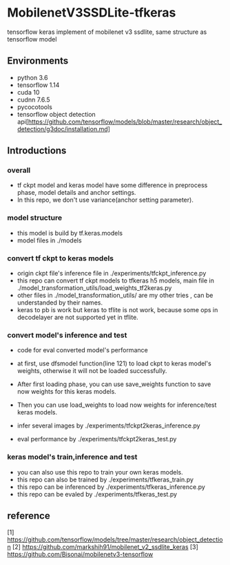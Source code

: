 # MobilenetV3SSDLite-tfkeras
tensorflow keras implement of mobilenet v3 ssdlite, same structure as tensorflow model

##  Environments
+ python 3.6
+ tensorflow 1.14
+ cuda 10
+ cudnn 7.6.5
+ pycocotools
+ tensorflow object detection api[https://github.com/tensorflow/models/blob/master/research/object_detection/g3doc/installation.md]

## Introductions
### overall
+ tf ckpt model and keras model have some difference in preprocess phase, model details and anchor settings.
+ In this repo, we don't use variance(anchor setting parameter).

### model structure
+ this model is build by tf.keras.models
+ model files in ./models 

### convert tf ckpt to keras models
+ origin ckpt file's inference file in ./experiments/tfckpt_inference.py
+ this repo can convert tf ckpt models to tfkeras h5 models, main file in ./model_transformation_utils/load_weights_tf2keras.py 
+ other files in ./model_transformation_utils/ are my other tries , can be understanded by their names.
+ keras to pb is work but keras to tflite is not work, because some ops in decodelayer are not supported yet in tflite.

### convert model's inference and test
+ code for eval converted model's performance
+ at first, use dfsmodel function(line 121) to load ckpt to keras model's weights, otherwise it will not be loaded successfully.
+ After first loading phase, you can use save_weights function to save now weights for this keras models. 
+ Then you can use load_weights to load now weights for inference/test keras models.

+ infer several images by ./experiments/tfckpt2keras_inference.py
+ eval performance by ./experiments/tfckpt2keras_test.py

### keras model's train,inference and test
+ you can also use this repo to train your own keras models.
+ this repo can also be trained by ./experiments/tfkeras_train.py
+ this repo can be inferenced by ./experiments/tfkeras_inference.py
+ this repo can be evaled by ./experiments/tfkeras_test.py


## reference
[1] https://github.com/tensorflow/models/tree/master/research/object_detection
[2] https://github.com/markshih91/mobilenet_v2_ssdlite_keras
[3] https://github.com/Bisonai/mobilenetv3-tensorflow